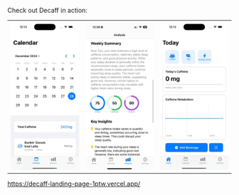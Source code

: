 Check out Decaff in action:
<table>
  <tr>
    <td><img src="https://github.com/swoosh1337/Decaff/blob/bd04e5fa0a6f7969b1b72a5ded653a0952951936/screen1.png" width="250" alt="Map Screen"></td>
    <td><img src="https://github.com/swoosh1337/Decaff/blob/bd04e5fa0a6f7969b1b72a5ded653a0952951936/screen2.png" width="250" alt="Add Cat"></td>
    <td><img src="https://github.com/swoosh1337/Decaff/blob/bd04e5fa0a6f7969b1b72a5ded653a0952951936/screen3.png" width="250" alt="Cat Details"></td>
  </tr>
</table>

https://decaff-landing-page-1ptw.vercel.app/
